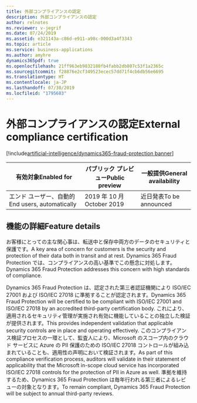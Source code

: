 ```yaml
---
title: 外部コンプライアンスの認定
description: 外部コンプライアンスの認定
author: relnotes
ms.reviewer: v-jegrif
ms.date: 07/24/2019
ms.assetid: e321143a-c86d-e911-a98c-000d3a4f3343
ms.topic: article
ms.service: business-applications
ms.author: amyhre
dynamics365pdf: true
ms.openlocfilehash: 21ff963eb9832180fb4fabb2db807c53f1a2365c
ms.sourcegitcommit: f28876e2cf349523ecec57dd71f4cb6db56e6695
ms.translationtype: HT
ms.contentlocale: ja-JP
ms.lasthandoff: 07/30/2019
ms.locfileid: "1795683"
---
```

# <a name="external-compliance-certification"></a><span data-ttu-id="54ed3-103">外部コンプライアンスの認定</span><span class="sxs-lookup"><span data-stu-id="54ed3-103">External compliance certification</span></span>
[!include[artificial-intelligence/dynamics365-fraud-protection banner](../includes/artificial-intelligence/dynamics365-fraud-protection.md)]

| <span data-ttu-id="54ed3-104">有効対象</span><span class="sxs-lookup"><span data-stu-id="54ed3-104">Enabled for</span></span>    |  <span data-ttu-id="54ed3-105">パブリック プレビュー</span><span class="sxs-lookup"><span data-stu-id="54ed3-105">Public preview</span></span> | <span data-ttu-id="54ed3-106">一般提供</span><span class="sxs-lookup"><span data-stu-id="54ed3-106">General availability</span></span> | 
| ---------- | ---------- |---------- |
|<span data-ttu-id="54ed3-107">エンド ユーザー、自動的</span><span class="sxs-lookup"><span data-stu-id="54ed3-107">End users, automatically</span></span>|<span data-ttu-id="54ed3-108">2019 年 10 月</span><span class="sxs-lookup"><span data-stu-id="54ed3-108">October 2019</span></span>| <span data-ttu-id="54ed3-109">近日発表</span><span class="sxs-lookup"><span data-stu-id="54ed3-109">To be announced</span></span>|






## <a name="feature-details"></a><span data-ttu-id="54ed3-110">機能の詳細</span><span class="sxs-lookup"><span data-stu-id="54ed3-110">Feature details</span></span>
<!--feature detail start -->
<span data-ttu-id="54ed3-111">お客様にとっての主な関心事は、転送中と保存中両方のデータのセキュリティと保護です。</span><span class="sxs-lookup"><span data-stu-id="54ed3-111">A key area of concern for customers is the security and protection of their data both in transit and at rest.</span></span> <span data-ttu-id="54ed3-112">Dynamics 365 Fraud Protection では、コンプライアンスの高い基準でこの懸念に対処します。</span><span class="sxs-lookup"><span data-stu-id="54ed3-112">Dynamics 365 Fraud Protection addresses this concern with high standards of compliance.</span></span>

<span data-ttu-id="54ed3-113">Dynamics 365 Fraud Protection は、認定された第三者認証機関により ISO/IEC 27001 および ISO/IEC 27018 に準拠することが認定されます。</span><span class="sxs-lookup"><span data-stu-id="54ed3-113">Dynamics 365 Fraud Protection will be certified to be compliant with ISO/IEC 27001 and ISO/IEC 27018 by an accredited third-party certification body.</span></span> <span data-ttu-id="54ed3-114">これにより、適用されるセキュリティ管理が実施され有効に機能していることの独立した検証が提供されます。</span><span class="sxs-lookup"><span data-stu-id="54ed3-114">This provides independent validation that applicable security controls are in place and operating effectively.</span></span> <span data-ttu-id="54ed3-115">このコンプライアンス検証プロセスの一環として、監査人により、Microsoft のスコープ内のクラウド サービスに Azure の PII 保護のための ISO/IEC 27018 コントロールが組み込まれていることも、適用性の声明において検証されます。</span><span class="sxs-lookup"><span data-stu-id="54ed3-115">As part of this compliance verification process, auditors will validate in their statement of applicability that the Microsoft in-scope cloud service has incorporated ISO/IEC 27018 controls for the protection of PII in Azure as well.</span></span> <span data-ttu-id="54ed3-116">準拠を維持するため、Dynamics 365 Fraud Protection は毎年行われる第三者によるレビューの対象となります。</span><span class="sxs-lookup"><span data-stu-id="54ed3-116">To remain compliant, Dynamics 365 Fraud Protection will be subject to annual third-party reviews.</span></span>
<!--feature detail end -->












